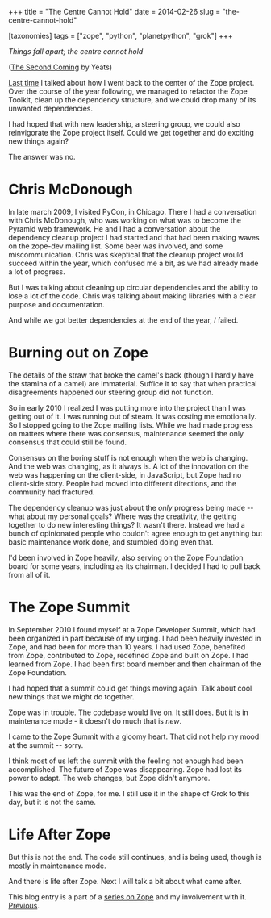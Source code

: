 +++
title = "The Centre Cannot Hold"
date = 2014-02-26
slug = "the-centre-cannot-hold"

[taxonomies]
tags = ["zope", "python", "planetpython", "grok"]
+++

*Things fall apart; the centre cannot hold*

([The Second
Coming](https://en.wikipedia.org/wiki/The_Second_Coming_%28poem%29) by
Yeats)

[Last time](http://blog.startifact.com/posts/back-to-the-center.html) I
talked about how I went back to the center of the Zope project. Over the
course of the year following, we managed to refactor the Zope Toolkit,
clean up the dependency structure, and we could drop many of its
unwanted dependencies.

I had hoped that with new leadership, a steering group, we could also
reinvigorate the Zope project itself. Could we get together and do
exciting new things again?

The answer was no.

# Chris McDonough

In late march 2009, I visited PyCon, in Chicago. There I had a
conversation with Chris McDonough, who was working on what was to become
the Pyramid web framework. He and I had a conversation about the
dependency cleanup project I had started and that had been making waves
on the zope-dev mailing list. Some beer was involved, and some
miscommunication. Chris was skeptical that the cleanup project would
succeed within the year, which confused me a bit, as we had already made
a lot of progress.

But I was talking about cleaning up circular dependencies and the
ability to lose a lot of the code. Chris was talking about making
libraries with a clear purpose and documentation.

And while we got better dependencies at the end of the year, *I* failed.

# Burning out on Zope

The details of the straw that broke the camel's back (though I hardly
have the stamina of a camel) are immaterial. Suffice it to say that when
practical disagreements happened our steering group did not function.

So in early 2010 I realized I was putting more into the project than I
was getting out of it. I was running out of steam. It was costing me
emotionally. So I stopped going to the Zope mailing lists. While we had
made progress on matters where there was consensus, maintenance seemed
the only consensus that could still be found.

Consensus on the boring stuff is not enough when the web is changing.
And the web was changing, as it always is. A lot of the innovation on
the web was happening on the client-side, in JavaScript, but Zope had no
client-side story. People had moved into different directions, and the
community had fractured.

The dependency cleanup was just about the *only* progress being made --
what about my personal goals? Where was the creativity, the getting
together to do new interesting things? It wasn't there. Instead we had a
bunch of opinionated people who couldn't agree enough to get anything
but basic maintenance work done, and stumbled doing even that.

I'd been involved in Zope heavily, also serving on the Zope Foundation
board for some years, including as its chairman. I decided I had to pull
back from all of it.

# The Zope Summit

In September 2010 I found myself at a Zope Developer Summit, which had
been organized in part because of my urging. I had been heavily invested
in Zope, and had been for more than 10 years. I had used Zope, benefited
from Zope, contributed to Zope, redefined Zope and built on Zope. I had
learned from Zope. I had been first board member and then chairman of
the Zope Foundation.

I had hoped that a summit could get things moving again. Talk about cool
new things that we might do together.

Zope was in trouble. The codebase would live on. It still does. But it
is in maintenance mode - it doesn't do much that is *new*.

I came to the Zope Summit with a gloomy heart. That did not help my mood
at the summit -- sorry.

I think most of us left the summit with the feeling not enough had been
accomplished. The future of Zope was disappearing. Zope had lost its
power to adapt. The web changes, but Zope didn't anymore.

This was the end of Zope, for me. I still use it in the shape of Grok to
this day, but it is not the same.

# Life After Zope

But this is not the end. The code still continues, and is being used,
though is mostly in maintenance mode.

And there is life after Zope. Next I will talk a bit about what came
after.

This blog entry is a part of a [series on
Zope](http://blog.startifact.com/posts/my-exit-from-zope.html) and my
involvement with it.
[Previous](http://blog.startifact.com/posts/back-to-the-center.html).
